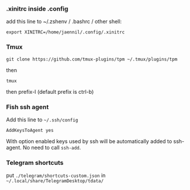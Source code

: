### .xinitrc inside .config

add this line to ~/.zshenv / .bashrc / other shell:

`export XINITRC=/home/jaennil/.config/.xinitrc`

### Tmux

`git clone https://github.com/tmux-plugins/tpm ~/.tmux/plugins/tpm`

then

`tmux`

then prefix-I (default prefix is ctrl-b)

### Fish ssh agent

Add this line to `~/.ssh/config`
```
AddKeysToAgent yes
```
With option enabled keys used by ssh will be automatically added to ssh-agent. No need to call `ssh-add`.

### Telegram shortcuts

put `./telegram/shortcuts-custom.json` in `~/.local/share/TelegramDesktop/tdata/`
